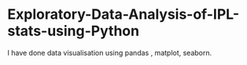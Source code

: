 # Exploratory-Data-Analysis-of-IPL-stats-using-Python
I have done data visualisation using pandas , matplot, seaborn.
